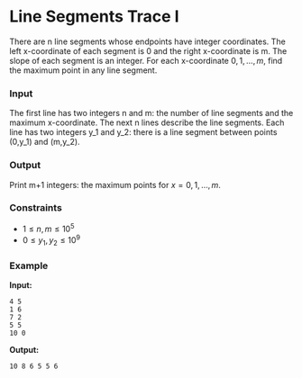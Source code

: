 # Line Segments Trace I

There are n line segments whose endpoints have integer coordinates. The left x-coordinate of each segment is 0 and the
right x-coordinate is m. The slope of each segment is an integer.
For each x-coordinate $0,1,\dots,m$, find the maximum point in any line segment.

### Input

The first line has two integers n and m: the number of line segments and the maximum x-coordinate.
The next n lines describe the line segments. Each line has two integers y_1 and y_2: there is a line segment between
points (0,y_1) and (m,y_2).

### Output

Print m+1 integers: the maximum points for $x=0,1,\dots,m$.

### Constraints

* $1 \le n, m \le 10^5$
* $0 \le y_1,y_2 \le 10^9$

### Example

**Input:**

```
4 5
1 6
7 2
5 5
10 0
```

**Output:**

```
10 8 6 5 5 6
```

